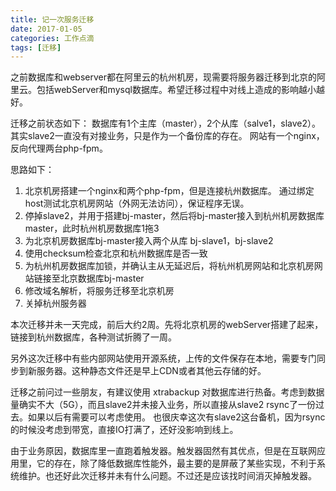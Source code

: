 ```yaml
---
title: 记一次服务迁移
date: 2017-01-05
categories: 工作点滴
tags: [迁移]
---
```

之前数据库和webserver都在阿里云的杭州机房，现需要将服务器迁移到北京的阿里云。包括webServer和mysql数据库。希望迁移过程中对线上造成的影响越小越好。

<!--more-->

迁移之前状态如下：
数据库有1个主库（master），2个从库（salve1，slave2）。其实slave2一直没有对接业务，只是作为一个备份库的存在。
网站有一个nginx，反向代理两台php-fpm。

思路如下：

1.  北京机房搭建一个nginx和两个php-fpm，但是连接杭州数据库。 通过绑定host测试北京机房网站（外网无法访问），保证程序无误。
2.  停掉slave2，并用于搭建bj-master，然后将bj-master接入到杭州机房数据库master，此时杭州机房数据库1拖3
3.  为北京机房数据库bj-master接入两个从库 bj-slave1，bj-slave2
4.  使用checksum检查北京和杭州数据库是否一致
5.  为杭州机房数据库加锁，并确认主从无延迟后，将杭州机房网站和北京机房网站链接至北京数据库bj-master
6.  修改域名解析，将服务迁移至北京机房
7.  关掉杭州服务器

本次迁移并未一天完成，前后大约2周。先将北京机房的webServer搭建了起来，链接到杭州数据库，各种测试折腾了一周。

另外这次迁移中有些内部网站使用开源系统，上传的文件保存在本地，需要专门同步到新服务器。这种静态文件还是早上CDN或者其他云存储的好。

迁移之前问过一些朋友，有建议使用 xtrabackup 对数据库进行热备。考虑到数据量确实不大（5G），而且slave2并未接入业务，所以直接从slave2 rsync了一份过去。如果以后有需要可以考虑使用。
也很庆幸这次有slave2这台备机，因为rsync的时候没考虑到带宽，直接IO打满了，还好没影响到线上。

由于业务原因，数据库里一直跑着触发器。触发器固然有其优点，但是在互联网应用里，它的存在，除了降低数据库性能外，最主要的是屏蔽了某些实现，不利于系统维护。也还好此次迁移并未有什么问题。不过还是应该找时间消灭掉触发器。
 
